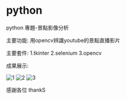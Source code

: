 # python
python 專題-景點影像分析

主要功能:
用opencv辨識youtube的景點直播影片

主要套件:
1.tkinter
2.selenium
3.opencv

成果展示:

![1](https://user-images.githubusercontent.com/109900729/224648358-df0c9fd4-77e3-4e28-9d55-22d8c385339f.PNG)
![2](https://user-images.githubusercontent.com/109900729/224648385-27cf47f6-0734-43bb-87e7-a5d0fb3dcfb6.PNG)
![3](https://user-images.githubusercontent.com/109900729/224648399-a9ddc9b7-f9d7-4097-ad1d-18b142d26690.PNG)


感謝各位 thankS
